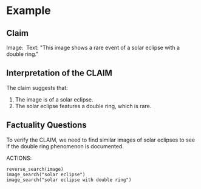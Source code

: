 # Example

## Claim
Image: <image>
Text: "This image shows a rare event of a solar eclipse with a double ring."

## Interpretation of the CLAIM
The claim suggests that:
1. The image is of a solar eclipse.
2. The solar eclipse features a double ring, which is rare.

## Factuality Questions
To verify the CLAIM, we need to find similar images of solar eclipses to see if the double ring phenomenon is documented.

ACTIONS:
```
reverse_search(image)
image_search("solar eclipse")
image_search("solar eclipse with double ring")
```